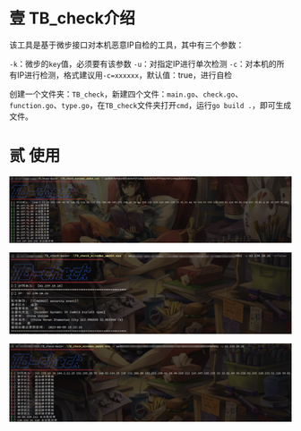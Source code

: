 # 壹 TB_check介绍
该工具是基于微步接口对本机恶意IP自检的工具，其中有三个参数：

`-k`：微步的`key`值，必须要有该参数
`-u`：对指定IP进行单次检测
`-c`：对本机的所有IP进行检测，格式建议用`-c=xxxxxx`，默认值：true，进行自检

创建一个文件夹：`TB_check`，新建四个文件：`main.go`、`check.go`、`function.go`、`type.go`，在`TB_check`文件夹打开`cmd`，运行`go build .`，即可生成文件。

# 贰 使用

![image-20230811211644745](images\image-20230811211644745.png)

![image-20230811211551926](images\image-20230811211551926.png)

![image-20230811211758110](images\image-20230811211758110.png)
